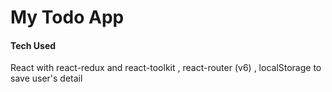 # My Todo App

#### Tech Used

React with react-redux and react-toolkit , react-router (v6) , localStorage to save user's detail
